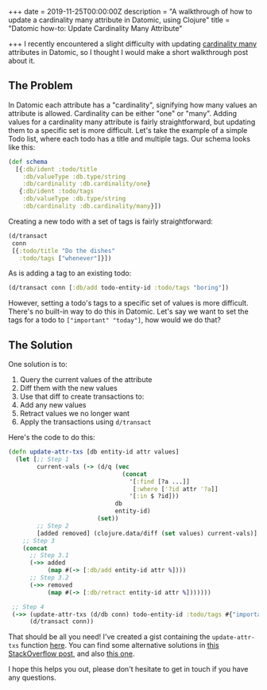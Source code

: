 +++
date = 2019-11-25T00:00:00Z
description = "A walkthrough of how to update a cardinality many attribute in Datomic, using Clojure"
title = "Datomic how-to: Update Cardinality Many Attribute"

+++
I recently encountered a slight difficulty with updating [cardinality many](https://docs.datomic.com/on-prem/schema.html#cardinality "Datomic cardinality documentation") attributes in Datomic, so I thought I would make a short walkthrough post about it.

## The Problem

In Datomic each attribute has a "cardinality", signifying how many values an attribute is allowed. Cardinality can be either "one" or "many". Adding values for a cardinality many attribute is fairly straightforward, but updating them to a specific set is more difficult. Let's take the example of a simple Todo list, where each todo has a title and multiple tags. Our schema looks like this:

```clojure
(def schema
  [{:db/ident :todo/title
    :db/valueType :db.type/string
    :db/cardinality :db.cardinality/one}
   {:db/ident :todo/tags
    :db/valueType :db.type/string
    :db/cardinality :db.cardinality/many}])
```

Creating a new todo with a set of tags is fairly straightforward:

```clojure
(d/transact
 conn
 [{:todo/title "Do the dishes"
   :todo/tags ["whenever"]}])
```

As is adding a tag to an existing todo:

```clojure
(d/transact conn [:db/add todo-entity-id :todo/tags "boring"])
```

However, setting a todo's tags to a specific set of values is more difficult. There's no built-in way to do this in Datomic. Let's say we want to set the tags for a todo to `["important" "today"]`, how would we do that?

## The Solution

One solution is to:

1. Query the current values of the attribute
2. Diff them with the new values
3. Use that diff to create transactions to:
4. Add any new values
5. Retract values we no longer want
6. Apply the transactions using `d/transact`

Here's the code to do this:

```clojure
(defn update-attr-txs [db entity-id attr values]
  (let [;; Step 1
        current-vals (-> (d/q (vec
                                (concat
                                  '[:find [?a ...]]
                                   [:where ['?id attr '?a]]
                                  '[:in $ ?id]))
                              db
                              entity-id)
                         (set)) 
        ;; Step 2
        [added removed] (clojure.data/diff (set values) current-vals)]
    ;; Step 3
    (concat 
      ;; Step 3.1
      (->> added 
           (map #(-> [:db/add entity-id attr %])))
      ;; Step 3.2
      (->> removed
           (map #(-> [:db/retract entity-id attr %]))))))

 ;; Step 4
 (->> (update-attr-txs (d/db conn) todo-entity-id :todo/tags #{"important" "today"})
      (d/transact conn))
```

That should be all you need! I've created a gist containing the `update-attr-txs` function [here](https://gist.github.com/DaveWM/66bced07550aaf295a3f40dbf263f171 "gist"). You can find some alternative solutions in [this StackOverflow post](https://stackoverflow.com/questions/39432061/updating-value-with-cardinality-many "Related StackOverflow post"), and also [this one](https://stackoverflow.com/questions/42112557/datomic-schema-for-a-to-many-relationship-with-a-reset-operation "another StackOverflow post").

I hope this helps you out, please don't hesitate to get in touch if you have any questions.